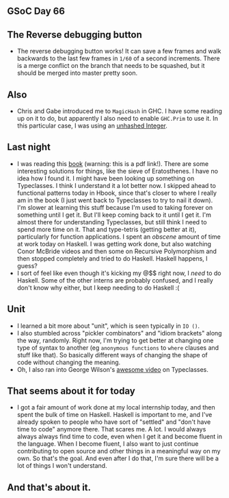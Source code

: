 ## GSoC Day 66

## The Reverse debugging button
- The reverse debugging button works! It can save a few frames and walk backwards to the last
  few frames in ```1/60``` of a second increments. There is a merge conflict on the branch that
  needs to be squashed, but it should be merged into master pretty soon.
  
## Also
- Chris and Gabe introduced me to ```MagicHash``` in GHC. I have some reading up on it to do,
  but apparently I also need to enable ```GHC.Prim``` to use it. In this particular case,
  I was using an [unhashed Integer](https://stackoverflow.com/questions/26169990/what-are-hashes-used-for-in-the-librarys-source). 

## Last night
- I was reading this [book](https://goalkicker.com/HaskellBook/HaskellNotesForProfessionals.pdf) (warning: this is a pdf link!). There are some interesting solutions for things, like the 
  sieve of Eratosthenes. I have no idea how I found it. I might have been looking up something on Typeclasses.
  I think I understand it a lot better now. I skipped ahead to functional patterns today in Hbook, since that's closer
  to where I really am in the book (I just went back to Typeclasses to try to nail it down). 
  I'm slower at learning this stuff because I'm used to taking forever on something until I get it. But I'll keep coming back to it until I get it. I'm almost there for understanding
  Typeclasses, but still think I need to spend more time on it. That and type-tetris (getting better at it), particularly
  for function applications. I spent an *obscene* amount of time at work today on Haskell. I was getting work done,
  but also watching Conor McBride videos and then some on Recursive Polymorphism and then stopped completely and tried
  to do Haskell. Haskell happens, I guess? 
- I sort of feel like even though it's kicking my @$$ right now, I *need* to do Haskell. Some of the other interns
  are probably confused, and I really don't know why either, but I keep needing to do Haskell :(
  
## Unit
- I learned a bit more about "unit", which is seen typically in ```IO ()```. 
- I also stumbled across "pickler combinators" and "idiom brackets" along the way, randomly.
  Right now, I'm trying to get better at changing one type of syntax to another (eg ```anonymous functions``` to ```where```
  clauses and stuff like that). So basically different ways of changing the shape of code without changing the meaning.
- Oh, I also ran into George Wilson's [awesome video](https://www.youtube.com/watch?v=2EdQFCP5mZ8) on Typeclasses.
  
## That seems about it for today
- I got a fair amount of work done at my local internship today, and then spent the bulk of time on Haskell.
  Haskell is important to me, and I've already spoken to people who have sort of "settled" and "don't have time
  to code" anymore there. That scares me. A lot. I would always always always find time to code, even when I get it
  and become fluent in the language. When I become fluent, I also want to just continue contributing to open source
  and other things in a meaningful way on my own. So that's the goal. And even after I do that, I'm sure there
  will be a lot of things I won't understand.
  
## And that's about it.
  
